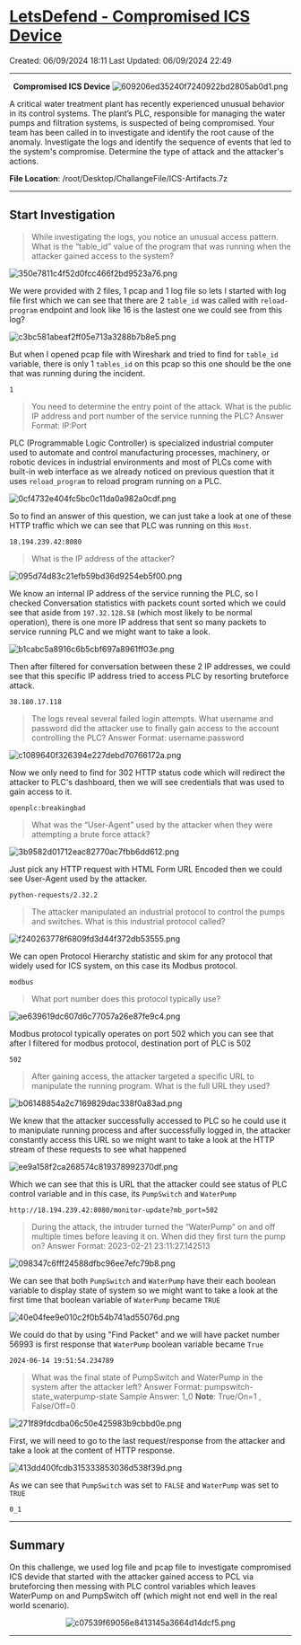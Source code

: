 # [LetsDefend - Compromised ICS Device](https://app.letsdefend.io/challenge/compromised-ics-device)
Created: 06/09/2024 18:11
Last Updated: 06/09/2024 22:49
* * *
<div align=center>

**Compromised ICS Device**
![609206ed35240f7240922bd2805ab0d1.png](/resources/609206ed35240f7240922bd2805ab0d1.png)
</div>
A critical water treatment plant has recently experienced unusual behavior in its control systems. The plant’s PLC, responsible for managing the water pumps and filtration systems, is suspected of being compromised. Your team has been called in to investigate and identify the root cause of the anomaly. Investigate the logs and identify the sequence of events that led to the system's compromise. Determine the type of attack and the attacker's actions.

**File Location**: /root/Desktop/ChallangeFile/ICS-Artifacts.7z

* * *
## Start Investigation
>While investigating the logs, you notice an unusual access pattern. What is the “table_id” value of the program that was running when the attacker gained access to the system?

![350e7811c4f52d0fcc466f2bd9523a76.png](/resources/350e7811c4f52d0fcc466f2bd9523a76.png)

We were provided with 2 files, 1 pcap and 1 log file so lets I started with log file first which we can see that there are 2 `table_id` was called with `reload-program` endpoint and look like 16 is the lastest one we could see from this log?

![c3bc581abeaf2ff05e713a3288b7b8e5.png](/resources/c3bc581abeaf2ff05e713a3288b7b8e5.png)

But when I opened pcap file with Wireshark and tried to find for `table_id` variable, there is only 1 `tables_id` on this pcap so this one should be the one that was running during the incident.

```
1
```

>You need to determine the entry point of the attack. What is the public IP address and port number of the service running the PLC?
Answer Format: IP:Port

PLC (Programmable Logic Controller) is specialized industrial computer used to automate and control manufacturing processes, machinery, or robotic devices in industrial environments and most of PLCs come with built-in web interface as we already noticed on previous question that it uses `reload_program` to reload program running on a PLC.

![0cf4732e404fc5bc0c11da0a982a0cdf.png](/resources/0cf4732e404fc5bc0c11da0a982a0cdf.png)

So to find an answer of this question, we can just take a look at one of these HTTP traffic which we can see that PLC was running on this `Host`.

```
18.194.239.42:8080
```

>What is the IP address of the attacker?

![095d74d83c21efb59bd36d9254eb5f00.png](/resources/095d74d83c21efb59bd36d9254eb5f00.png)

We know an internal IP address of the service running the PLC, so I checked Conversation statistics with packets count sorted which we could see that aside from `197.32.128.58` (which most likely to be normal operation), there is one more IP address that sent so many packets to service running PLC and we might want to take a look.

![b1cabc5a8916c6b5cbf697a8961ff03e.png](/resources/b1cabc5a8916c6b5cbf697a8961ff03e.png)

Then after filtered for conversation between these 2 IP addresses, we could see that this specific IP address tried to access PLC by resorting bruteforce attack. 

```
38.180.17.118
```

>The logs reveal several failed login attempts. What username and password did the attacker use to finally gain access to the account controlling the PLC?
Answer Format: username:password

![c1089640f326394e227debd70766172a.png](/resources/c1089640f326394e227debd70766172a.png)

Now we only need to find for 302 HTTP status code which will redirect the attacker to PLC's dashboard, then we will see credentials that was used to gain access to it. 

```
openplc:breakingbad
```

>What was the “User-Agent” used by the attacker when they were attempting a brute force attack?

![3b9582d01712eac82770ac7fbb6dd612.png](/resources/3b9582d01712eac82770ac7fbb6dd612.png)

Just pick any HTTP request with HTML Form URL Encoded then we could see User-Agent used by the attacker.

```
python-requests/2.32.2
```

>The attacker manipulated an industrial protocol to control the pumps and switches. What is this industrial protocol called?

![f240263778f6809fd3d44f372db53555.png](/resources/f240263778f6809fd3d44f372db53555.png)

We can open Protocol Hierarchy statistic and skim for any protocol that widely used for ICS system, on this case its Modbus protocol.

```
modbus
```

>What port number does this protocol typically use?

![ae639619dc607d6c77057a26e87fe9c4.png](/resources/ae639619dc607d6c77057a26e87fe9c4.png)

Modbus protocol typically operates on port 502 which you can see that after I filtered for modbus protocol, destination port of PLC is 502

```
502
```

>After gaining access, the attacker targeted a specific URL to manipulate the running program. What is the full URL they used?

![b06148854a2c7169829dac338f0a83ad.png](/resources/b06148854a2c7169829dac338f0a83ad.png)

We knew that the attacker successfully accessed to PLC so he could use it to manipulate running process and after successfully logged in, the attacker constantly access this URL so we might want to take a look at the HTTP stream of these requests to see what happened

![ee9a158f2ca268574c819378992370df.png](/resources/ee9a158f2ca268574c819378992370df.png)

Which we can see that this is URL that the attacker could see status of PLC control variable and in this case, its `PumpSwitch` and `WaterPump` 

```
http://18.194.239.42:8080/monitor-update?mb_port=502
```

>During the attack, the intruder turned the “WaterPump” on and off multiple times before leaving it on. When did they first turn the pump on?
Answer Format: 2023-02-21 23:11:27.142513

![098347c6fff24588dfbc96ee7efc79b8.png](/resources/098347c6fff24588dfbc96ee7efc79b8.png)

We can see that both `PumpSwitch` and `WaterPump` have their each boolean variable to display state of system so we might want to take a look at the first time that boolean variable of `WaterPump` became `TRUE`

![40e04fee9e010c2f0b54b741ad55076d.png](/resources/40e04fee9e010c2f0b54b741ad55076d.png)

We could do that by using "Find Packet" and we will have packet number 56993 is first response that `WaterPump` boolean variable became `True`

```
2024-06-14 19:51:54.234789
```

>What was the final state of PumpSwitch and WaterPump in the system after the attacker left?
Answer Format: pumpswitch-state_waterpump-state
Sample Answer: 1_0
**Note**: True/On=1 , False/Off=0

![271f89fdcdba06c50e425983b9cbbd0e.png](/resources/271f89fdcdba06c50e425983b9cbbd0e.png)

First, we will need to go to the last request/response from the attacker and take a look at the content of HTTP response.

![413dd400fcdb315333853036d538f39d.png](/resources/413dd400fcdb315333853036d538f39d.png)

As we can see that `PumpSwitch` was set to `FALSE` and `WaterPump` was set to `TRUE`

```
0_1
```

* * *
## Summary
On this challenge, we used log file and pcap file to investigate compromised ICS devide that started with the attacker gained access to PCL via bruteforcing then messing with PLC control variables which leaves WaterPump on and PumpSwitch off (which might not end well in the real world scenario).

<div align=center>

![c07539f69056e8413145a3664d14dcf5.png](/resources/c07539f69056e8413145a3664d14dcf5.png)
</div>

* * *
